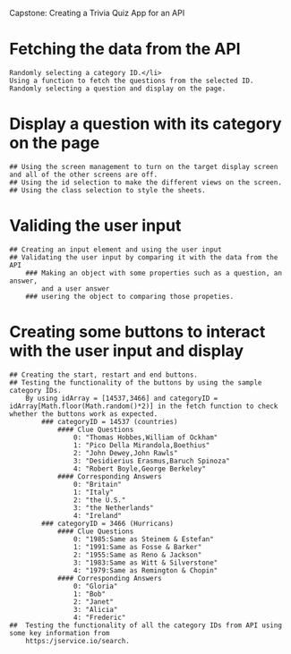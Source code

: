 Capstone: Creating a Trivia Quiz App for an API

# Fetching the data from the API
    Randomly selecting a category ID.</li>
    Using a function to fetch the questions from the selected ID.
    Randomly selecting a question and display on the page.
# Display a question with its category on the page
    ## Using the screen management to turn on the target display screen 
    and all of the other screens are off.
    ## Using the id selection to make the different views on the screen.
    ## Using the class selection to style the sheets.
# Validing the user input
    ## Creating an input element and using the user input
    ## Validating the user input by comparing it with the data from the API 
        ### Making an object with some properties such as a question, an answer, 
            and a user answer
        ### usering the object to comparing those propeties.
# Creating some buttons to interact with the user input and display
    ## Creating the start, restart and end buttons.
    ## Testing the functionality of the buttons by using the sample category IDs.
        By using idArray = [14537,3466] and categoryID = idArray[Math.floor(Math.random()*2)] in the fetch function to check whether the buttons work as expected.
            ### categoryID = 14537 (countries)
                #### Clue Questions
                    0: "Thomas Hobbes,William of Ockham"
                    1: "Pico Della Mirandola,Boethius"
                    2: "John Dewey,John Rawls"
                    3: "Desidierius Erasmus,Baruch Spinoza"
                    4: "Robert Boyle,George Berkeley"
                #### Corresponding Answers
                    0: "Britain"
                    1: "Italy"
                    2: "the U.S."
                    3: "the Netherlands"
                    4: "Ireland"
            ### categoryID = 3466 (Hurricans)
                #### Clue Questions
                    0: "1985:Same as Steinem & Estefan"
                    1: "1991:Same as Fosse & Barker"
                    2: "1955:Same as Reno & Jackson"
                    3: "1983:Same as Witt & Silverstone"
                    4: "1979:Same as Remington & Chopin"
                #### Corresponding Answers
                    0: "Gloria"
                    1: "Bob"
                    2: "Janet"
                    3: "Alicia"
                    4: "Frederic"
    ##  Testing the functionality of all the category IDs from API using some key information from
        https:/jservice.io/search.

